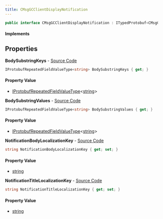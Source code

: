 ```yaml
---
title: CMsgGCClientDisplayNotification
---
```


```csharp
public interface CMsgGCClientDisplayNotification : ITypedProtobuf<CMsgGCClientDisplayNotification>, INativeHandle
```

#### Implements

## Properties

**BodySubstringKeys** - [Source Code](https://github.com/swiftly-solution/swiftlys2/blob/master/managed/src/SwiftlyS2.Generated/Protobufs/Interfaces/CMsgGCClientDisplayNotification.cs#L19)

```csharp
IProtobufRepeatedFieldValueType<string> BodySubstringKeys { get; }
```

#### Property Value

- [IProtobufRepeatedFieldValueType](/docs/api/shared/netmessages/iprotobufrepeatedfieldvaluetype-1)<[string](https://learn.microsoft.com/dotnet/api/system.string)>

**BodySubstringValues** - [Source Code](https://github.com/swiftly-solution/swiftlys2/blob/master/managed/src/SwiftlyS2.Generated/Protobufs/Interfaces/CMsgGCClientDisplayNotification.cs#L22)

```csharp
IProtobufRepeatedFieldValueType<string> BodySubstringValues { get; }
```

#### Property Value

- [IProtobufRepeatedFieldValueType](/docs/api/shared/netmessages/iprotobufrepeatedfieldvaluetype-1)<[string](https://learn.microsoft.com/dotnet/api/system.string)>

**NotificationBodyLocalizationKey** - [Source Code](https://github.com/swiftly-solution/swiftlys2/blob/master/managed/src/SwiftlyS2.Generated/Protobufs/Interfaces/CMsgGCClientDisplayNotification.cs#L16)

```csharp
string NotificationBodyLocalizationKey { get; set; }
```

#### Property Value

- [string](https://learn.microsoft.com/dotnet/api/system.string)

**NotificationTitleLocalizationKey** - [Source Code](https://github.com/swiftly-solution/swiftlys2/blob/master/managed/src/SwiftlyS2.Generated/Protobufs/Interfaces/CMsgGCClientDisplayNotification.cs#L13)

```csharp
string NotificationTitleLocalizationKey { get; set; }
```

#### Property Value

- [string](https://learn.microsoft.com/dotnet/api/system.string)


